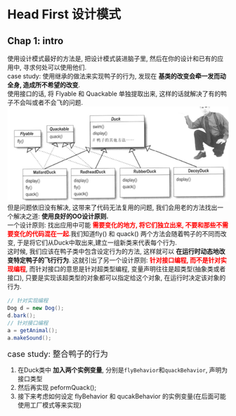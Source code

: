 # Head First 设计模式

## Chap 1: intro
使用设计模式最好的方法是, 把设计模式装进脑子里, 然后在你的设计和已有的应用中, 寻求何处可以使用他们.<br>
case study: 使用继承的做法来实现鸭子的行为, 发现在 __基类的改变会牵一发而动全身, 造成所不希望的改变__.<br>
使用接口的话, 将 Flyable 和 Quackable 单独提取出来, 这样的话就解决了有的鸭子不会叫或者不会飞的问题.<br>
![interface](figure/head1.1.png)<br>
但是问题依旧没有解决, 这带来了代码无法复用的问题, 我们会用老的方法找出一个解决之道: **使用良好的OO设计原则.**<br>
一个设计原则: 找出应用中可能 **<font color=red>需要变化的地方, 将它们独立出来, 不要和那些不需要变化的代码混在一起</font>**.我们知道fly() 和 quack() 两个方法会随着鸭子的不同而改变, 于是将它们从Duck中取出来,建立一组新类来代表每个行为.<br>
这时候, 我们应该在鸭子类中包含设定行为的方法, 这样就可以 **在运行时动态地改变特定鸭子的飞行行为**. 这就引出了另一个设计原则: **<font color=red>针对接口编程, 而不是针对实现编程</font>**, 而针对接口的意思是针对超类型编程, 变量声明往往是超类型(抽象类或者接口), 只要是实现该超类型的对象都可以指定给这个对象, 在运行时决定该对象的行为. 
```Java
// 针对实现编程
Dog d = new Dog();
d.bark();
// 针对接口编程
a = getAnimal();
a.makeSound();
```
<font size=4> case study: 整合鸭子的行为</font><br>
1. 在Duck类中 __加入两个实例变量__, 分别是`flyBehavior`和`quackBehavior`, 声明为接口类型<br>
2. 然后再实现 peformQuack();
3. 接下来考虑如何设定 flyBehavior 和 qucakBehavior 的实例变量(在后面可能使用工厂模式等来实现)

